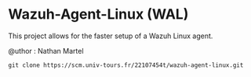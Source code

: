 # Wazuh-Agent-Linux (WAL)

This project allows for the faster setup of a Wazuh Linux agent.

@uthor : Nathan Martel

```
git clone https://scm.univ-tours.fr/22107454t/wazuh-agent-linux.git
```
